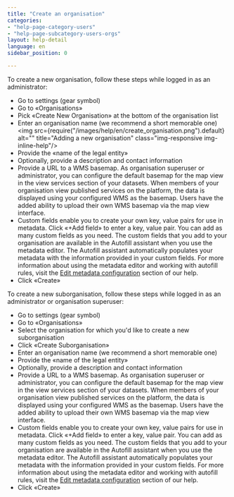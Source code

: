 ```yaml
---
title: "Create an organisation"
categories:
- "help-page-category-users"
- "help-page-subcategory-users-orgs"
layout: help-detail
language: en
sidebar_position: 0

---
```


To create a new organisation, follow these steps while logged in as an administrator:

* 	Go to settings (gear symbol)
* 	Go to &laquo;Organisations&raquo;
* 	Pick &laquo;Create New Organisation&raquo; at the bottom of the organisation list
* 	Enter an organisation name (we recommend a short memorable one)<img src={require("/images/help/en/create_organisation.png").default} alt="" title="Adding a new organisation" class="img-responsive img-inline-help"/>
* 	Provide the &laquo;name of the legal entity&raquo;
* 	Optionally, provide a description and contact information
*   Provide a URL to a WMS basemap. As organisation superuser or administrator, you can configure the default basemap for the map view in the view services section of your datasets. When members of your organisation view published services on the platform, the data is displayed using your configured WMS as the basemap. Users have the added ability to upload their own WMS basemap via the map view interface.   
*   Custom fields enable you to create your own key, value pairs for use in metadata. Click &laquo;+Add field&raquo; to enter a key, value pair. You can add as many custom fields as you need. The custom fields that you add to your organisation are available in the Autofill assistant when you use the metadata editor. The Autofill assistant automatically populates your metadata with the information provided in your custom fields. For more information about using the metadata editor and working with autofill rules, visit the [Edit metadata configuration](https://www.wetransform.to/help/en/help-page-category-setup-haleconnect/help-page-subcategory-setup-haleconnect-thememetadata/2015/02/10/theme-edit-metadata/) section of our help.
* 	Click &laquo;Create&raquo;

To create a new suborganisation, follow these steps while logged in as an administrator or organisation superuser:

* 	Go to settings (gear symbol)
* 	Go to &laquo;Organisations&raquo;
* 	Select the organisation for which you'd like to create a new suborganisation
* 	Click &laquo;Create Suborganisation&raquo;
* 	Enter an organisation name (we recommend a short memorable one)
* 	Provide the &laquo;name of the legal entity&raquo;
* 	Optionally, provide a description and contact information
*   Provide a URL to a WMS basemap. As organisation superuser or administrator, you can configure the default basemap for the map view in the view services section of your datasets. When members of your organisation view published services on the platform, the data is displayed using your configured WMS as the basemap. Users have the added ability to upload their own WMS basemap via the map view interface. 
*   Custom fields enable you to create your own key, value pairs for use in metadata. Click &laquo;+Add field&raquo; to enter a key, value pair. You can add as many custom fields as you need. The custom fields that you add to your organisation are available in the Autofill assistant when you use the metadata editor. The Autofill assistant automatically populates your metadata with the information provided in your custom fields. For more information about using the metadata editor and working with autofill rules, visit the [Edit metadata configuration](https://www.wetransform.to/help/en/help-page-category-setup-haleconnect/help-page-subcategory-setup-haleconnect-thememetadata/2015/02/10/theme-edit-metadata/) section of our help.
* 	Click &laquo;Create&raquo;
